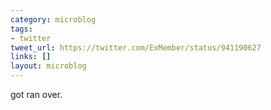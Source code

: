 ```yaml
---
category: microblog
tags:
- twitter
tweet_url: https://twitter.com/ExMember/status/941190627
links: []
layout: microblog
---
```

got ran over.
